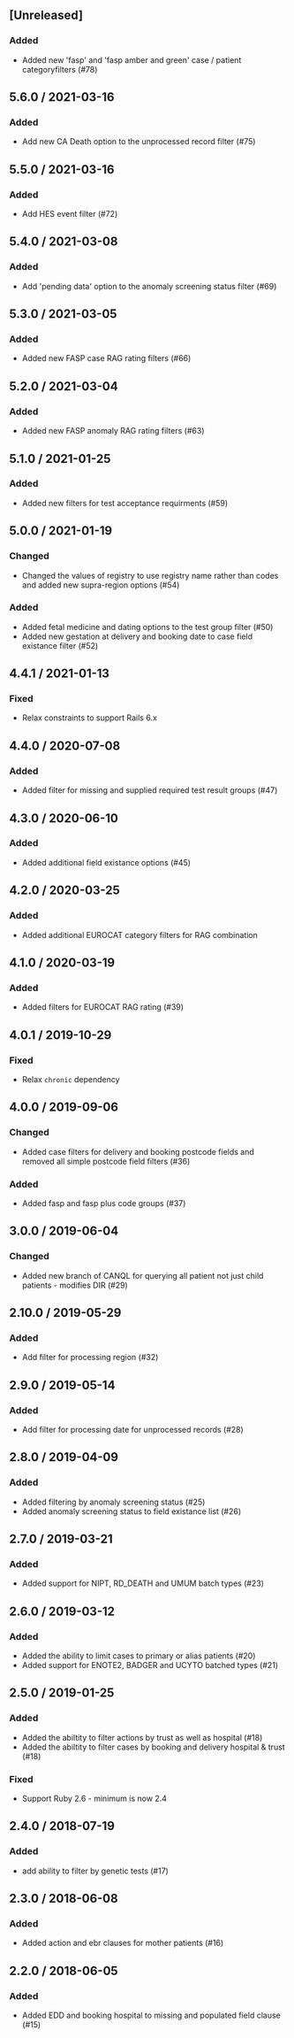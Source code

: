 ## [Unreleased]
### Added
* Added new 'fasp' and 'fasp amber and green' case / patient categoryfilters (#78)

## 5.6.0 / 2021-03-16
### Added
* Add new CA Death option to the unprocessed record filter (#75)

## 5.5.0 / 2021-03-16
### Added
* Add HES event filter (#72)

## 5.4.0 / 2021-03-08
### Added
* Add 'pending data' option to the anomaly screening status filter (#69)

## 5.3.0 / 2021-03-05
### Added
* Added new FASP case RAG rating filters (#66)

## 5.2.0 / 2021-03-04
### Added
* Added new FASP anomaly RAG rating filters (#63)

## 5.1.0 / 2021-01-25
### Added
* Added new filters for test acceptance requirments (#59)

## 5.0.0 / 2021-01-19
### Changed
* Changed the values of registry to use registry name rather than codes and added new supra-region options (#54)

### Added
* Added fetal medicine and dating options to the test group filter (#50)
* Added new gestation at delivery and booking date to case field existance filter (#52)

## 4.4.1 / 2021-01-13
### Fixed
* Relax constraints to support Rails 6.x

## 4.4.0 / 2020-07-08
### Added
* Added filter for missing and supplied required test result groups (#47)

## 4.3.0 / 2020-06-10
### Added
* Added additional field existance options (#45)

## 4.2.0 / 2020-03-25
### Added
* Added additional EUROCAT category filters for RAG combination

## 4.1.0 / 2020-03-19
### Added
* Added filters for EUROCAT RAG rating (#39)

## 4.0.1 / 2019-10-29
### Fixed
* Relax `chronic` dependency

## 4.0.0 / 2019-09-06
### Changed
* Added case filters for delivery and booking postcode fields and removed all simple postcode field filters (#36)

### Added
* Added fasp and fasp plus code groups (#37)

## 3.0.0 / 2019-06-04
### Changed
* Added new branch of CANQL for querying all patient not just child patients - modifies DIR (#29)

## 2.10.0 / 2019-05-29
### Added
* Add filter for processing region (#32)

## 2.9.0 / 2019-05-14
### Added
* Add filter for processing date for unprocessed records (#28)

## 2.8.0 / 2019-04-09
### Added
* Added filtering by anomaly screening status (#25)
* Added anomaly screening status to field existance list (#26)

## 2.7.0 / 2019-03-21
### Added
* Added support for NIPT, RD_DEATH and UMUM batch types (#23)

## 2.6.0 / 2019-03-12
### Added
* Added the ability to limit cases to primary or alias patients (#20)
* Added support for ENOTE2, BADGER and UCYTO batched types (#21)

## 2.5.0 / 2019-01-25
### Added
* Added the abiltity to filter actions by trust as well as hospital (#18)
* Added the abiltity to filter cases by booking and delivery hospital & trust (#18)
### Fixed
* Support Ruby 2.6 - minimum is now 2.4

## 2.4.0 / 2018-07-19
### Added
* add ability to filter by genetic tests (#17)

## 2.3.0 / 2018-06-08
### Added
* Added action and ebr clauses for mother patients (#16)

## 2.2.0 / 2018-06-05
### Added
* Added EDD and booking hospital to missing and populated field clause (#15)
